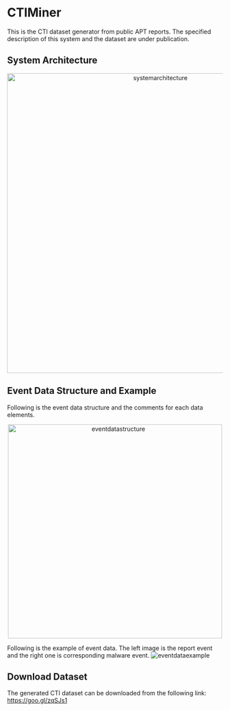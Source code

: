 # CTIMiner

This is the CTI dataset generator from public APT reports.
The specified description of this system and the dataset are under publication.

## System Architecture
<p align="center">
  <img src="https://user-images.githubusercontent.com/13994685/39529573-faed5d70-4e61-11e8-83b7-5ff3f99eb6a9.jpg" width="700" title="systemarchitecture">
</p>

## Event Data Structure and Example
Following is the event data structure and the comments for each data elements.
<p align="center">
  <img src="https://user-images.githubusercontent.com/13994685/39529755-65aefe84-4e62-11e8-879a-cea3ddb6c6b0.jpg" width="500" title="eventdatastructure">
</p>

Following is the example of event data. The left image is the report event and the right one is corresponding malware event.
![eventdataexample](https://user-images.githubusercontent.com/13994685/39529764-69100168-4e62-11e8-916b-16a8252b5506.jpg)

## Download Dataset
The generated CTI dataset can be downloaded from the following link:
https://goo.gl/zqSJs1
